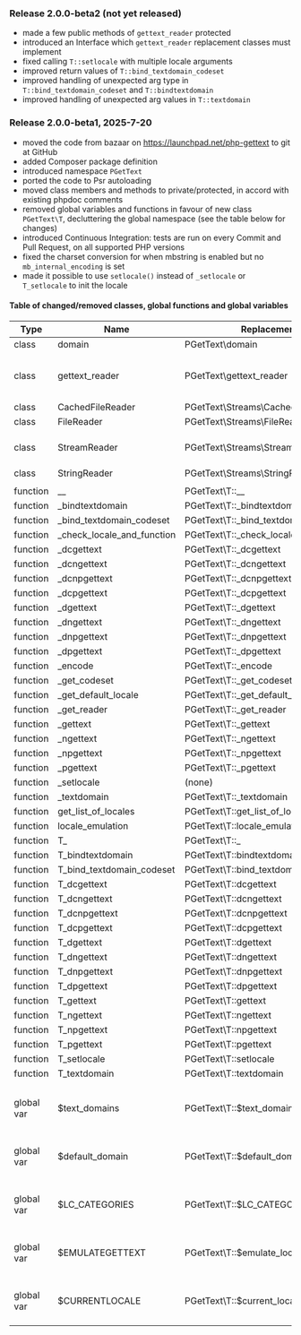 ### Release 2.0.0-beta2 (not yet released)

* made a few public methods of `gettext_reader` protected
* introduced an Interface which `gettext_reader` replacement classes must implement
* fixed calling `T::setlocale` with multiple locale arguments
* improved return values of `T::bind_textdomain_codeset`
* improved handling of unexpected arg type in `T::bind_textdomain_codeset` and `T::bindtextdomain`
* improved handling of unexpected arg values in `T::textdomain`


### Release 2.0.0-beta1, 2025-7-20

* moved the code from bazaar on https://launchpad.net/php-gettext to git at GitHub
* added Composer package definition
* introduced namespace `PGetText`
* ported the code to Psr autoloading
* moved class members and methods to private/protected, in accord with existing phpdoc comments
* removed global variables and functions in favour of new class `PGetText\T`, decluttering the global namespace
  (see the table below for changes)
* introduced Continuous Integration: tests are run on every Commit and Pull Request, on all supported PHP versions
* fixed the charset conversion for when mbstring is enabled but no `mb_internal_encoding` is set
* made it possible to use `setlocale()` instead of `_setlocale` or `T_setlocale` to init the locale

#### Table of changed/removed classes, global functions and global variables

| Type       | Name                       | Replacement                            | Notes                          |
|------------|----------------------------|----------------------------------------|--------------------------------|
| class      | domain                     | PGetText\domain                        |                                |
| class      | gettext_reader             | PGetText\gettext_reader                | some methods are now protected |
| class      | CachedFileReader           | PGetText\Streams\CachedFileReader      |                                |
| class      | FileReader                 | PGetText\Streams\FileReader            |                                |
| class      | StreamReader               | PGetText\Streams\StreamReader          | does nothing atm               |
| class      | StringReader               | PGetText\Streams\StringReader          |                                |
|            |                            |                                        |                                |
| function   | __                         | PGetText\T::__                         |                                |
| function   | _bindtextdomain            | PGetText\T::_bindtextdomain            |                                |
| function   | _bind_textdomain_codeset   | PGetText\T::_bind_textdomain_codeset   |                                |
| function   | _check_locale_and_function | PGetText\T::_check_locale_and_function | protected                      |
| function   | _dcgettext                 | PGetText\T::_dcgettext                 |                                |
| function   | _dcngettext                | PGetText\T::_dcngettext                |                                |
| function   | _dcnpgettext               | PGetText\T::_dcnpgettext               |                                |
| function   | _dcpgettext                | PGetText\T::_dcpgettext                |                                |
| function   | _dgettext                  | PGetText\T::_dgettext                  |                                |
| function   | _dngettext                 | PGetText\T::_dngettext                 |                                |
| function   | _dnpgettext                | PGetText\T::_dnpgettext                |                                |
| function   | _dpgettext                 | PGetText\T::_dpgettext                 |                                |
| function   | _encode                    | PGetText\T::_encode                    | protected                      |
| function   | _get_codeset               | PGetText\T::_get_codeset               | protected                      |
| function   | _get_default_locale        | PGetText\T::_get_default_locale        | protected                      |
| function   | _get_reader                | PGetText\T::_get_reader                | protected                      |
| function   | _gettext                   | PGetText\T::_gettext                   |                                |
| function   | _ngettext                  | PGetText\T::_ngettext                  |                                |
| function   | _npgettext                 | PGetText\T::_npgettext                 |                                |
| function   | _pgettext                  | PGetText\T::_pgettext                  |                                |
| function   | _setlocale                 | (none)                                 |                                |
| function   | _textdomain                | PGetText\T::_textdomain                |                                |
| function   | get_list_of_locales        | PGetText\T::get_list_of_locales        |                                |
| function   | locale_emulation           | PGetText\T::locale_emulation           |                                |
| function   | T_                         | PGetText\T::_                          |                                |
| function   | T_bindtextdomain           | PGetText\T::bindtextdomain             |                                |
| function   | T_bind_textdomain_codeset  | PGetText\T::bind_textdomain_codeset    |                                |
| function   | T_dcgettext                | PGetText\T::dcgettext                  |                                |
| function   | T_dcngettext               | PGetText\T::dcngettext                 |                                |
| function   | T_dcnpgettext              | PGetText\T::dcnpgettext                |                                |
| function   | T_dcpgettext               | PGetText\T::dcpgettext                 |                                |
| function   | T_dgettext                 | PGetText\T::dgettext                   |                                |
| function   | T_dngettext                | PGetText\T::dngettext                  |                                |
| function   | T_dnpgettext               | PGetText\T::dnpgettext                 |                                |
| function   | T_dpgettext                | PGetText\T::dpgettext                  |                                |
| function   | T_gettext                  | PGetText\T::gettext                    |                                |
| function   | T_ngettext                 | PGetText\T::ngettext                   |                                |
| function   | T_npgettext                | PGetText\T::npgettext                  |                                |
| function   | T_pgettext                 | PGetText\T::pgettext                   |                                |
| function   | T_setlocale                | PGetText\T::setlocale                  |                                |
| function   | T_textdomain               | PGetText\T::textdomain                 |                                |
|            |                            |                                        |                                |
| global var | $text_domains              | PGetText\T::$text_domains              | protected static class member  |
| global var | $default_domain            | PGetText\T::$default_domain            | protected static class member  |
| global var | $LC_CATEGORIES             | PGetText\T::$LC_CATEGORIES             | protected static class member  |
| global var | $EMULATEGETTEXT            | PGetText\T::$emulate_locales           | protected static class member  |
| global var | $CURRENTLOCALE             | PGetText\T::$current_locale            | protected static class member  |
